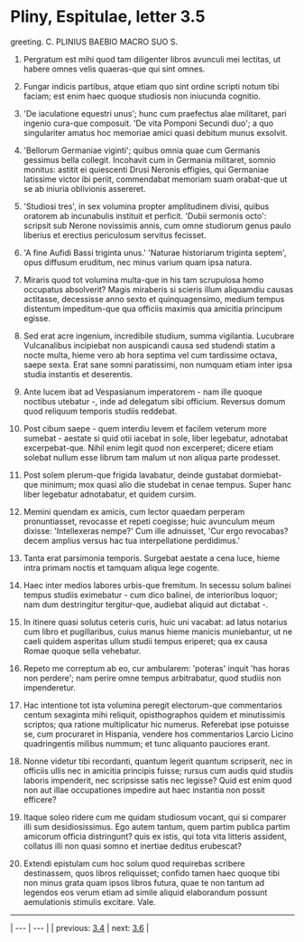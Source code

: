 # Pliny, Espitulae, letter 3.5

greeting. C. PLINIUS BAEBIO MACRO SUO S.



1. Pergratum est mihi quod tam diligenter libros avunculi mei lectitas, ut habere omnes velis quaeras-que qui sint omnes.



2. Fungar indicis partibus, atque etiam quo sint ordine scripti notum tibi faciam; est enim haec quoque studiosis non iniucunda cognitio.



3. 'De iaculatione equestri unus'; hunc cum praefectus alae militaret, pari ingenio cura-que composuit. 'De vita Pomponi Secundi duo'; a quo singulariter amatus hoc memoriae amici quasi debitum munus exsolvit.



4. 'Bellorum Germaniae viginti'; quibus omnia quae cum Germanis gessimus bella collegit. Incohavit cum in Germania militaret, somnio monitus: astitit ei quiescenti Drusi Neronis effigies, qui Germaniae latissime victor ibi periit, commendabat memoriam suam orabat-que ut se ab iniuria oblivionis assereret.



5. 'Studiosi tres', in sex volumina propter amplitudinem divisi, quibus oratorem ab incunabulis instituit et perficit. 'Dubii sermonis octo': scripsit sub Nerone novissimis annis, cum omne studiorum genus paulo liberius et erectius periculosum servitus fecisset.



6. 'A fine Aufidi Bassi triginta unus.' 'Naturae historiarum triginta septem', opus diffusum eruditum, nec minus varium quam ipsa natura.



7. Miraris quod tot volumina multa-que in his tam scrupulosa homo occupatus absolverit? Magis miraberis si scieris illum aliquamdiu causas actitasse, decessisse anno sexto et quinquagensimo, medium tempus distentum impeditum-que qua officiis maximis qua amicitia principum egisse.



8. Sed erat acre ingenium, incredibile studium, summa vigilantia. Lucubrare Vulcanalibus incipiebat non auspicandi causa sed studendi statim a nocte multa, hieme vero ab hora septima vel cum tardissime octava, saepe sexta. Erat sane somni paratissimi, non numquam etiam inter ipsa studia instantis et deserentis.



9. Ante lucem ibat ad Vespasianum imperatorem - nam ille quoque noctibus utebatur -, inde ad delegatum sibi officium. Reversus domum quod reliquum temporis studiis reddebat.



10. Post cibum saepe - quem interdiu levem et facilem veterum more sumebat - aestate si quid otii iacebat in sole, liber legebatur, adnotabat excerpebat-que. Nihil enim legit quod non excerperet; dicere etiam solebat nullum esse librum tam malum ut non aliqua parte prodesset.



11. Post solem plerum-que frigida lavabatur, deinde gustabat dormiebat-que minimum; mox quasi alio die studebat in cenae tempus. Super hanc liber legebatur adnotabatur, et quidem cursim.



12. Memini quendam ex amicis, cum lector quaedam perperam pronuntiasset, revocasse et repeti coegisse; huic avunculum meum dixisse: 'Intellexeras nempe?' Cum ille adnuisset, 'Cur ergo revocabas? decem amplius versus hac tua interpellatione perdidimus.'



13. Tanta erat parsimonia temporis. Surgebat aestate a cena luce, hieme intra primam noctis et tamquam aliqua lege cogente.



14. Haec inter medios labores urbis-que fremitum. In secessu solum balinei tempus studiis eximebatur - cum dico balinei, de interioribus loquor; nam dum destringitur tergitur-que, audiebat aliquid aut dictabat -.



15. In itinere quasi solutus ceteris curis, huic uni vacabat: ad latus notarius cum libro et pugillaribus, cuius manus hieme manicis muniebantur, ut ne caeli quidem asperitas ullum studii tempus eriperet; qua ex causa Romae quoque sella vehebatur.



16. Repeto me correptum ab eo, cur ambularem: 'poteras' inquit 'has horas non perdere'; nam perire omne tempus arbitrabatur, quod studiis non impenderetur.



17. Hac intentione tot ista volumina peregit electorum-que commentarios centum sexaginta mihi reliquit, opisthographos quidem et minutissimis scriptos; qua ratione multiplicatur hic numerus. Referebat ipse potuisse se, cum procuraret in Hispania, vendere hos commentarios Larcio Licino quadringentis milibus nummum; et tunc aliquanto pauciores erant.



18. Nonne videtur tibi recordanti, quantum legerit quantum scripserit, nec in officiis ullis nec in amicitia principis fuisse; rursus cum audis quid studiis laboris impenderit, nec scripsisse satis nec legisse? Quid est enim quod non aut illae occupationes impedire aut haec instantia non possit efficere?



19. Itaque soleo ridere cum me quidam studiosum vocant, qui si comparer illi sum desidiosissimus. Ego autem tantum, quem partim publica partim amicorum officia distringunt? quis ex istis, qui tota vita litteris assident, collatus illi non quasi somno et inertiae deditus erubescat?



20. Extendi epistulam cum hoc solum quod requirebas scribere destinassem, quos libros reliquisset; confido tamen haec quoque tibi non minus grata quam ipsos libros futura, quae te non tantum ad legendos eos verum etiam ad simile aliquid elaborandum possunt aemulationis stimulis excitare. Vale.



---

| --- | --- |
| previous: [3.4](../3.4/) | next: [3.6](../3.6/) |